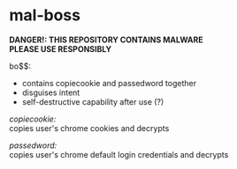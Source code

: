 # mal-boss  
__DANGER!: THIS REPOSITORY CONTAINS MALWARE__  
__PLEASE USE RESPONSIBLY__  

bo$$:  
+ contains copiecookie and passedword together
+ disguises intent
+ self-destructive capability after use (?)  

_copiecookie:_  
copies user's chrome cookies and decrypts  

_passedword:_  
copies user's chrome default login credentials and decrypts
